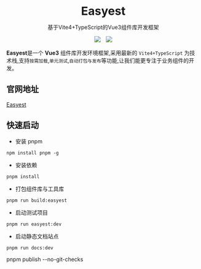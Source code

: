 <br />
<br />
<div style="text-align:center">
<b style="font-size:30px">Easyest</b>
<p>基于Vite4+TypeScript的Vue3组件库开发框架</p>
<img style="display:inline" src="https://img.shields.io/npm/v/kitty-ui" />

<img style="display:inline;margin-left:10px" src="https://img.shields.io/npm/dt/kitty-ui" />
</div>

**Easyest**是一个 **Vue3** 组件库开发环境框架,采用最新的 `Vite4+TypeScript` 为技术栈,支持`按需加载`,`单元测试`,`自动打包与发布`等功能,让我们能更专注于业务组件的开发。



## 官网地址

[Easyest](https://easyestui.github.io/easyest/)



## 快速启动

- 安装 pnpm

```
npm install pnpm -g
```

- 安装依赖

```
pnpm install
```

- 打包组件库与工具库

```
pnpm run build:easyest
```

- 启动测试项目

```
pnpm run easyest:dev
```

- 启动静态文档站点

```
pnpm run docs:dev
```

pnpm publish --no-git-checks


<!-- 添加本地包 -->
<!-- pnpm add @aiproui/components@workspace:* -->

<!-- npm publish --access public -->

<!-- 脚手架初始化项目 -->
<!-- pnpm create apui2 -->